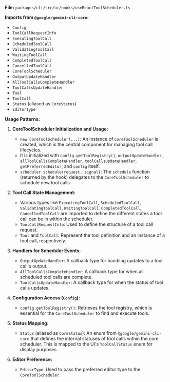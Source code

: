 **File:** `packages/cli/src/ui/hooks/useReactToolScheduler.ts`

**Imports from `@google/gemini-cli-core`:**
- `Config`
- `ToolCallRequestInfo`
- `ExecutingToolCall`
- `ScheduledToolCall`
- `ValidatingToolCall`
- `WaitingToolCall`
- `CompletedToolCall`
- `CancelledToolCall`
- `CoreToolScheduler`
- `OutputUpdateHandler`
- `AllToolCallsCompleteHandler`
- `ToolCallsUpdateHandler`
- `Tool`
- `ToolCall`
- `Status` (aliased as `CoreStatus`)
- `EditorType`

**Usage Patterns:**
1.  **CoreToolScheduler Initialization and Usage:**
    *   `new CoreToolScheduler(...)`: An instance of `CoreToolScheduler` is created, which is the central component for managing tool call lifecycles.
    *   It is initialized with `config.getToolRegistry()`, `outputUpdateHandler`, `allToolCallsCompleteHandler`, `toolCallsUpdateHandler`, `getPreferredEditor`, and `config` itself.
    *   `scheduler.schedule(request, signal)`: The `schedule` function (returned by the hook) delegates to the `CoreToolScheduler` to schedule new tool calls.

2.  **Tool Call State Management:**
    *   Various types like `ExecutingToolCall`, `ScheduledToolCall`, `ValidatingToolCall`, `WaitingToolCall`, `CompletedToolCall`, `CancelledToolCall` are imported to define the different states a tool call can be in within the scheduler.
    *   `ToolCallRequestInfo`: Used to define the structure of a tool call request.
    *   `Tool` and `ToolCall`: Represent the tool definition and an instance of a tool call, respectively.

3.  **Handlers for Scheduler Events:**
    *   `OutputUpdateHandler`: A callback type for handling updates to a tool call's output.
    *   `AllToolCallsCompleteHandler`: A callback type for when all scheduled tool calls are complete.
    *   `ToolCallsUpdateHandler`: A callback type for when the status of tool calls updates.

4.  **Configuration Access (`Config`):**
    *   `config.getToolRegistry()`: Retrieves the tool registry, which is essential for the `CoreToolScheduler` to find and execute tools.

5.  **Status Mapping:**
    *   `Status` (aliased as `CoreStatus`): An enum from `@google/gemini-cli-core` that defines the internal statuses of tool calls within the core scheduler. This is mapped to the UI's `ToolCallStatus` enum for display purposes.

6.  **Editor Preference:**
    *   `EditorType`: Used to pass the preferred editor type to the `CoreToolScheduler`.